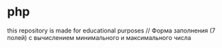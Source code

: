 # php
this repository is made for educational purposes 
// Форма заполнения (7 полей) с вычислением минимального и максимального числа
